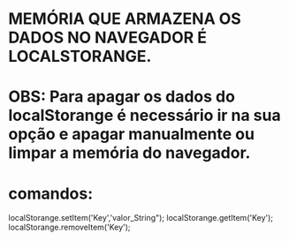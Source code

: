 # MEMÓRIA QUE ARMAZENA OS DADOS NO NAVEGADOR É LOCALSTORANGE. 
# OBS: Para apagar os dados do localStorange é necessário ir na sua opção e apagar manualmente ou limpar a memória do navegador.
# comandos:
localStorange.setItem('Key','valor_String");
localStorange.getItem('Key');
localStorange.removeItem('Key');